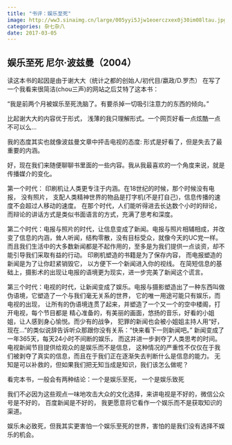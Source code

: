```yaml
---
title: "书评：娱乐至死"
image: http://ww3.sinaimg.cn/large/005yyi5Jjw1eoerczxex0j30im08ltau.jpg
categories: 杂七杂八
date: 2017-03-05
---
```



## 娱乐至死 尼尔·波兹曼（2004）

读这本书的起因是由于谢大大（统计之都的创始人/初代目/嬴政/D.罗杰）
在写了一个我看来很简洁(chou三声)的网站之后艾特了这本书：

“我是前两个月被娱乐至死洗脑了。有要杀掉一切吸引注意力的东西的倾向。”

比起谢大大的内容优于形式， 浅薄的我只理解形式。一个网页好看一点炫酷一点不可以么...

我的态度其实也就像波兹曼文章中抨击电视的态度: 形式是好看了，但是失去了最重要的内涵。

好，现在我们来随便聊聊书里面的一些内容。我从我最喜欢的一个角度来说，就是传播媒介的变化。

第一个时代： 印刷机让人类更专注于内涵。在18世纪的时候，那个时候没有电报， 没有照片， 支配人类精神世界的物品是打字机(不是打自己)，信息传播的速度不会超过人移动的速度。
在那个时代，人们能听得进去长达数个小时的辩论， 而辩论的讲话方式是类似书面语言的方式，充满了思考和深度。

第二个时代：电报与照片的时代，让信息变成了新闻。电报与照片相辅相成，并改变了信息的内涵，耸人听闻，结构零散，没有目标受众，就像今天的UC党一样。
而且我们生活中的大多数新闻都是不起作用的，至多是为我们提供一点谈资，却不能引导我们采取有益的行动。
印刷机塑造的书籍是为了保存内容， 而电报塑造的新闻是为了让你赶紧销毁它， 以方便下一个新闻进入你的视线。
在简短信息的基础上，摄影术的出现让电报的语境更为现实，进一步完美了新闻这个谎言。

第三个时代：电视的时代，让新闻变成了娱乐。电报与摄影塑造出了一种东西叫做伪语境，它塑造了一个与我们毫无关系的世界，
它的唯一用途可能只有娱乐，而电视的出现， 让所有的伪语境连贯了起来，并塑造了一个又一个的空中楼阁，打开电视，每个节目都是
精心准备的，有美丽的画面，悠扬的音乐，好看的小姐姐，让人感到身心愉悦。而少有的战争，
犯罪的新闻也会被小姐姐主持人用“好，现在...”的类似说辞告诉听众那跟你没有关系：“快来看下一则新闻吧。”
新闻变成了一年365天，每天24小时不间断的娱乐， 而这并进一步剥夺了人类思考的时间。电视新闻节目提供给观众的是娱乐而不是信息，
这种情况的严重性不仅仅在于我们被剥夺了真实的信息，而且在于我们正在逐渐失去判断什么是信息的能力。
无知是可以补救的，但如果我们把无知当成是知识，我们该怎么做呢？

看完本书，一般会有两种结论：一个是娱乐至死， 一个是娱乐致死

我们不必因为这些观点一味地攻击大众的文化选择，来讲电视是不好的，微信公众号是不好的， 百度新闻是不好的，
我更愿意将它看作一个娱乐而不是获取知识的渠道。

娱乐未必致死，但我其实更害怕一个娱乐至死的世界，害怕的是我们没有选择不娱乐的机会。

